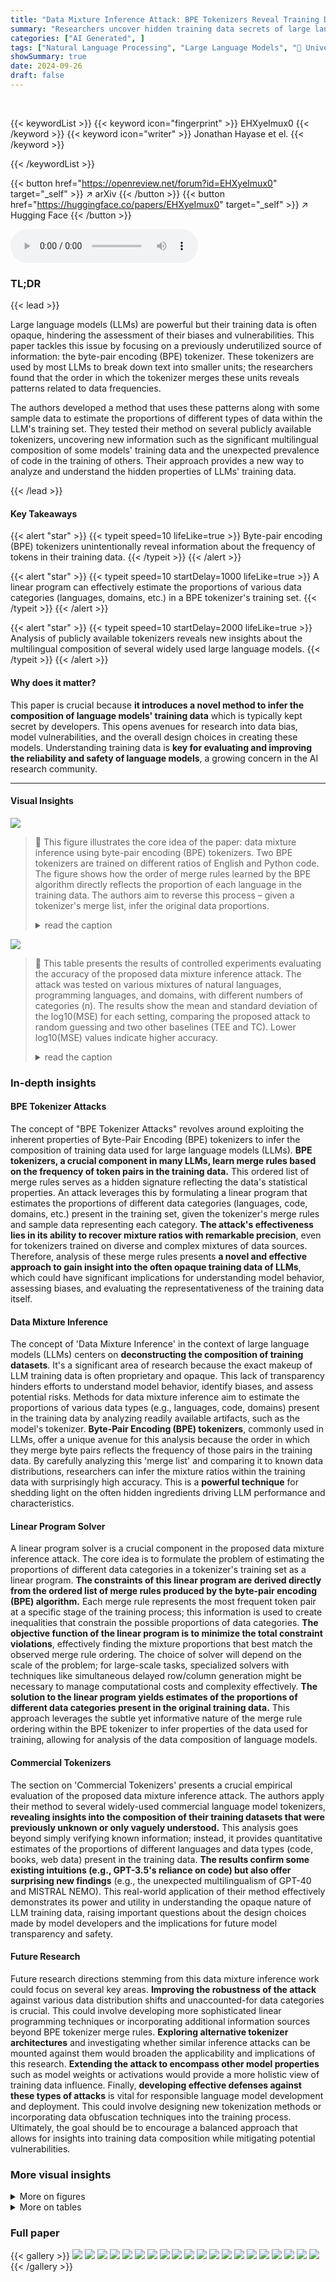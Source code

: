 ```yaml
---
title: "Data Mixture Inference Attack: BPE Tokenizers Reveal Training Data Compositions"
summary: "Researchers uncover hidden training data secrets of large language models by analyzing their byte-pair encoding tokenizers, revealing the proportions of different languages and domains."
categories: ["AI Generated", ]
tags: ["Natural Language Processing", "Large Language Models", "🏢 University of Washington",]
showSummary: true
date: 2024-09-26
draft: false
---
```


<br>

{{< keywordList >}}
{{< keyword icon="fingerprint" >}} EHXyeImux0 {{< /keyword >}}
{{< keyword icon="writer" >}} Jonathan Hayase et el. {{< /keyword >}}
 
{{< /keywordList >}}

{{< button href="https://openreview.net/forum?id=EHXyeImux0" target="_self" >}}
↗ arXiv
{{< /button >}}
{{< button href="https://huggingface.co/papers/EHXyeImux0" target="_self" >}}
↗ Hugging Face
{{< /button >}}



<audio controls>
    <source src="https://ai-paper-reviewer.com/EHXyeImux0/podcast.wav" type="audio/wav">
    Your browser does not support the audio element.
</audio>


### TL;DR


{{< lead >}}

Large language models (LLMs) are powerful but their training data is often opaque, hindering the assessment of their biases and vulnerabilities. This paper tackles this issue by focusing on a previously underutilized source of information: the byte-pair encoding (BPE) tokenizer.  These tokenizers are used by most LLMs to break down text into smaller units;  the researchers found that the order in which the tokenizer merges these units reveals patterns related to data frequencies. 

The authors developed a method that uses these patterns along with some sample data to estimate the proportions of different types of data within the LLM's training set.  They tested their method on several publicly available tokenizers, uncovering new information such as the significant multilingual composition of some models' training data and the unexpected prevalence of code in the training of others. Their approach provides a new way to analyze and understand the hidden properties of LLMs' training data.

{{< /lead >}}


#### Key Takeaways

{{< alert "star" >}}
{{< typeit speed=10 lifeLike=true >}} Byte-pair encoding (BPE) tokenizers unintentionally reveal information about the frequency of tokens in their training data. {{< /typeit >}}
{{< /alert >}}

{{< alert "star" >}}
{{< typeit speed=10 startDelay=1000 lifeLike=true >}} A linear program can effectively estimate the proportions of various data categories (languages, domains, etc.) in a BPE tokenizer's training set. {{< /typeit >}}
{{< /alert >}}

{{< alert "star" >}}
{{< typeit speed=10 startDelay=2000 lifeLike=true >}} Analysis of publicly available tokenizers reveals new insights about the multilingual composition of several widely used large language models. {{< /typeit >}}
{{< /alert >}}

#### Why does it matter?
This paper is crucial because **it introduces a novel method to infer the composition of language models' training data** which is typically kept secret by developers. This opens avenues for research into data bias, model vulnerabilities, and the overall design choices in creating these models.  Understanding training data is **key for evaluating and improving the reliability and safety of language models**, a growing concern in the AI research community.

------
#### Visual Insights



![](https://ai-paper-reviewer.com/EHXyeImux0/figures_1_1.jpg)

> 🔼 This figure illustrates the core idea of the paper: data mixture inference using byte-pair encoding (BPE) tokenizers.  Two BPE tokenizers are trained on different ratios of English and Python code. The figure shows how the order of merge rules learned by the BPE algorithm directly reflects the proportion of each language in the training data. The authors aim to reverse this process – given a tokenizer's merge list, infer the original data proportions.
> <details>
> <summary>read the caption</summary>
> Figure 1: Illustration of our problem statement on a simple example where two tokenizers are trained on different mixtures of English and Python data. During training, the BPE algorithm iteratively finds the pair of tokens with the highest frequency in the training data, adds it to the merge list, then applies it to the dataset before finding the next highest-frequency pair. To encode text at inference time, the learned merge rules are applied in order. The resulting order of merge rules is extremely sensitive to the proportion of different data categories present. Our goal is to solve for these proportions, a task which we call data mixture inference.
> </details>





![](https://ai-paper-reviewer.com/EHXyeImux0/tables_5_1.jpg)

> 🔼 This table presents the results of controlled experiments evaluating the accuracy of the proposed data mixture inference attack.  The attack was tested on various mixtures of natural languages, programming languages, and domains, with different numbers of categories (n). The results show the mean and standard deviation of the log10(MSE) for each setting, comparing the proposed attack to random guessing and two other baselines (TEE and TC). Lower log10(MSE) values indicate higher accuracy.
> <details>
> <summary>read the caption</summary>
> Table 1: Experimental results for controlled experiments. The settings we consider are mixtures of natural languages, mixtures of programming languages, and mixtures of domains. n denotes the number of categories in the mixture, which are drawn from 112 natural languages, 37 programming languages, or 5 domains. In each cell, we report the mean and standard deviation of log10(MSE) over 100 trials; note that a decrease by 1 corresponds to a 10× improvement in the MSE. In addition to a Random-guessing baseline, we implement two alternative approaches to the problem: TEE (Tokenizer Encoding Efficiency) uses the tokenizer's encoding efficiency on each data category, and TC (Token Classification) assigns each token in the vocabulary to a data category based on frequency.
> </details>





### In-depth insights


#### BPE Tokenizer Attacks
The concept of "BPE Tokenizer Attacks" revolves around exploiting the inherent properties of Byte-Pair Encoding (BPE) tokenizers to infer the composition of training data used for large language models (LLMs).  **BPE tokenizers, a crucial component in many LLMs, learn merge rules based on the frequency of token pairs in the training data.**  This ordered list of merge rules serves as a hidden signature reflecting the data's statistical properties.  An attack leverages this by formulating a linear program that estimates the proportions of different data categories (languages, code, domains, etc.) present in the training set, given the tokenizer's merge rules and sample data representing each category.  **The attack's effectiveness lies in its ability to recover mixture ratios with remarkable precision**, even for tokenizers trained on diverse and complex mixtures of data sources.  Therefore, analysis of these merge rules presents **a novel and effective approach to gain insight into the often opaque training data of LLMs**, which could have significant implications for understanding model behavior, assessing biases, and evaluating the representativeness of the training data itself.

#### Data Mixture Inference
The concept of 'Data Mixture Inference' in the context of large language models (LLMs) centers on **deconstructing the composition of training datasets**.  It's a significant area of research because the exact makeup of LLM training data is often proprietary and opaque.  This lack of transparency hinders efforts to understand model behavior, identify biases, and assess potential risks.  Methods for data mixture inference aim to estimate the proportions of various data types (e.g., languages, code, domains) present in the training data by analyzing readily available artifacts, such as the model's tokenizer.  **Byte-Pair Encoding (BPE) tokenizers**, commonly used in LLMs, offer a unique avenue for this analysis because the order in which they merge byte pairs reflects the frequency of those pairs in the training data.  By carefully analyzing this 'merge list' and comparing it to known data distributions, researchers can infer the mixture ratios within the training data with surprisingly high accuracy. This is a **powerful technique** for shedding light on the often hidden ingredients driving LLM performance and characteristics.

#### Linear Program Solver
A linear program solver is a crucial component in the proposed data mixture inference attack.  The core idea is to formulate the problem of estimating the proportions of different data categories in a tokenizer's training set as a linear program.  **The constraints of this linear program are derived directly from the ordered list of merge rules produced by the byte-pair encoding (BPE) algorithm.**  Each merge rule represents the most frequent token pair at a specific stage of the training process; this information is used to create inequalities that constrain the possible proportions of data categories.  **The objective function of the linear program is to minimize the total constraint violations**, effectively finding the mixture proportions that best match the observed merge rule ordering.  The choice of solver will depend on the scale of the problem; for large-scale tasks, specialized solvers with techniques like simultaneous delayed row/column generation might be necessary to manage computational costs and complexity effectively. **The solution to the linear program yields estimates of the proportions of different data categories present in the original training data.** This approach leverages the subtle yet informative nature of the merge rule ordering within the BPE tokenizer to infer properties of the data used for training, allowing for analysis of the data composition of language models.

#### Commercial Tokenizers
The section on 'Commercial Tokenizers' presents a crucial empirical evaluation of the proposed data mixture inference attack.  The authors apply their method to several widely-used commercial language model tokenizers, **revealing insights into the composition of their training datasets that were previously unknown or only vaguely understood.** This analysis goes beyond simply verifying known information; instead, it provides quantitative estimates of the proportions of different languages and data types (code, books, web data) present in the training data. **The results confirm some existing intuitions (e.g., GPT-3.5's reliance on code) but also offer surprising new findings** (e.g., the unexpected multilingualism of GPT-40 and MISTRAL NEMO). This real-world application of their method effectively demonstrates its power and utility in understanding the opaque nature of LLM training data, raising important questions about the design choices made by model developers and the implications for future model transparency and safety.

#### Future Research
Future research directions stemming from this data mixture inference work could focus on several key areas.  **Improving the robustness of the attack** against various data distribution shifts and unaccounted-for data categories is crucial. This could involve developing more sophisticated linear programming techniques or incorporating additional information sources beyond BPE tokenizer merge rules.  **Exploring alternative tokenizer architectures** and investigating whether similar inference attacks can be mounted against them would broaden the applicability and implications of this research.  **Extending the attack to encompass other model properties** such as model weights or activations would provide a more holistic view of training data influence.  Finally, **developing effective defenses against these types of attacks** is vital for responsible language model development and deployment. This could involve designing new tokenization methods or incorporating data obfuscation techniques into the training process.  Ultimately, the goal should be to encourage a balanced approach that allows for insights into training data composition while mitigating potential vulnerabilities.


### More visual insights

<details>
<summary>More on figures
</summary>


![](https://ai-paper-reviewer.com/EHXyeImux0/figures_1_2.jpg)

> 🔼 This figure shows the results of applying the data mixture inference attack on several commercial language models' tokenizers.  It displays the proportion of English, code, Latin/Cyrillic languages, and other languages in the training data for each tokenizer.  Key findings highlighted are the overwhelmingly English training data for GPT-2, the significant code data used in GPT-3.5, the increased multilingualism in GPT-40 and LLAMA 3, and the specific language focus of LLAMA (Latin/Cyrillic scripts).
> <details>
> <summary>read the caption</summary>
> Figure 2: Training data mixture predictions for several commercial tokenizers. Complete results over 112 languages and 5 domains are given in §C; categories are grouped here for readability. We confirm that GPT-2 was trained overwhelmingly on English (99%), while GPT-3.5 is the first model in the GPT series to train on substantial code data (63%). GPT-40 is much more multilingual than its predecessors, with 39% of its corpus being non-English text. LLAMA is also multilingual, but focuses on languages using Latin or Cyrillic scripts (note this category in the figure excludes English). LLAMA 3* results are only based on the last 27,744 merges (the first 100K are copied from GPT-3.5), which we observe was primarily for multilingual adaptation.
> </details>



![](https://ai-paper-reviewer.com/EHXyeImux0/figures_2_1.jpg)

> 🔼 This figure shows the training data mixture proportions predicted by the authors' method for several commercially available large language models (LLMs).  The models are categorized along the x-axis into English, Code, Languages with Latin or Cyrillic scripts, and Other Languages. The y-axis represents the proportion of the training data that fell into each category. The figure visually demonstrates the varying levels of multilingualism and code usage in the training data of different models.  For example, it highlights GPT-2's heavy reliance on English, GPT-3.5's significant code usage, and GPT-40's increased multilingualism compared to its predecessors.  The figure also shows that Llama focuses on languages using Latin or Cyrillic scripts.
> <details>
> <summary>read the caption</summary>
> Figure 2: Training data mixture predictions for several commercial tokenizers. Complete results over 112 languages and 5 domains are given in §C; categories are grouped here for readability. We confirm that GPT-2 was trained overwhelmingly on English (99%), while GPT-3.5 is the first model in the GPT series to train on substantial code data (63%). GPT-40 is much more multilingual than its predecessors, with 39% of its corpus being non-English text. LLAMA is also multilingual, but focuses on languages using Latin or Cyrillic scripts (note this category in the figure excludes English). LLAMA 3* results are only based on the last 27,744 merges (the first 100K are copied from GPT-3.5), which we observe was primarily for multilingual adaptation.
> </details>



![](https://ai-paper-reviewer.com/EHXyeImux0/figures_3_1.jpg)

> 🔼 This figure illustrates how the proposed data mixture inference attack works.  It shows a simplified example with two languages, English and Spanish.  The BPE tokenizer learns merge rules based on the frequency of token pairs in the training data.  The attack uses these ordered merge rules to create linear program constraints. Each constraint reflects the most frequent pair at each step. Solving the linear program estimates the proportion of each language in the original training data.
> <details>
> <summary>read the caption</summary>
> Figure 3: Illustration of our method on a simple example. We know that after applying in the first t – 1 merges to the training data, the tth merge must be the most common pair. More explicitly, this means that ai should give a vector in which the value corresponding to the true next merge is the maximum. Our attack collects these inequalities at every time step to construct the linear program.
> </details>



![](https://ai-paper-reviewer.com/EHXyeImux0/figures_9_1.jpg)

> 🔼 This figure shows the robustness of the data mixture inference attack when some languages are omitted from the training data. The x-axis represents the sum of probabilities of omitted languages, and the y-axis represents the mean squared error (MSE) of the prediction on the remaining languages.  The plot demonstrates that even when a significant portion of the languages are unknown, the attack's performance is still substantially better than random guessing.  This highlights the robustness of the method to handle cases where not all data categories are explicitly accounted for in the analysis.
> <details>
> <summary>read the caption</summary>
> Figure 4: Performance remains much better than random even with large amounts of unknown data.
> </details>



![](https://ai-paper-reviewer.com/EHXyeImux0/figures_16_1.jpg)

> 🔼 This figure shows the relationship between the proportion of a language in the training data and the encoding efficiency of that language by the resulting tokenizer.  The encoding efficiency is calculated as the ratio of bytes to tokens, normalized against a tokenizer trained solely on that language.  While higher proportions generally correlate with greater efficiency, the relationship isn't strong enough to accurately predict language proportions in the training data, unlike the approach presented in the paper. The figure highlights the superior accuracy of the proposed attack compared to a baseline approach that uses encoding efficiency.
> <details>
> <summary>read the caption</summary>
> Figure 5: Relationship between a language's proportion in training and the resulting tokenizer's encoding efficiency on that language, shown for mixtures of n = 10 languages. The encoding efficiency is defined as the byte-to-token ratio of a given tokenizer on a given language, normalized by that of a tokenizer trained only on that language. While more training data leads to better encoding efficiency, the correlation is not strong enough to recover a prediction nearly as precise as our attack. A baseline based on this relationship achieves log10 MSE of -2.22, compared to our attack's -7.66.
> </details>



![](https://ai-paper-reviewer.com/EHXyeImux0/figures_16_2.jpg)

> 🔼 This figure shows how the accuracy of the data mixture inference attack changes with the amount of data used for estimating pair frequencies.  The experiment was conducted using mixtures of 5 categories. As expected, increasing the amount of data per category leads to significantly more precise inferences (lower MSE).
> <details>
> <summary>read the caption</summary>
> Figure 6: Scaling the amount of data used for estimating pair frequencies (§B.4.1), for mixtures of n = 5 categories. Sampling more data per category produces more precise inferences.
> </details>



![](https://ai-paper-reviewer.com/EHXyeImux0/figures_16_3.jpg)

> 🔼 This figure shows how the accuracy of the data mixture inference attack changes depending on the number of merges (T) considered from the tokenizer's merge list. The results are shown for different numbers of categories (n) in the mixture. As expected, increasing the number of merges considered improves the accuracy of the attack, particularly when there are more categories in the mixture.
> <details>
> <summary>read the caption</summary>
> Figure 7: Scaling the top T merges used in the merge list (§B.4.2). For mixtures of more categories (larger n), considering more merges (larger T) becomes more useful.
> </details>



![](https://ai-paper-reviewer.com/EHXyeImux0/figures_17_1.jpg)

> 🔼 This figure shows how the accuracy of the data mixture inference attack changes with the amount of data used for estimating pair frequencies, when using mixtures of 5 categories. As expected, increasing the amount of data per category improves the accuracy of the attack, as shown by the decrease in Mean Squared Error (MSE).
> <details>
> <summary>read the caption</summary>
> Figure 6: Scaling the amount of data used for estimating pair frequencies (§B.4.1), for mixtures of n = 5 categories. Sampling more data per category produces more precise inferences.
> </details>



![](https://ai-paper-reviewer.com/EHXyeImux0/figures_17_2.jpg)

> 🔼 This figure shows how the accuracy of the data mixture inference attack changes with the amount of data used for estimating pair frequencies.  The experiment uses mixtures of 5 categories.  As expected, using more data leads to more accurate results, indicated by lower MSE values.
> <details>
> <summary>read the caption</summary>
> Figure 6: Scaling the amount of data used for estimating pair frequencies (§B.4.1), for mixtures of n = 5 categories. Sampling more data per category produces more precise inferences.
> </details>



</details>




<details>
<summary>More on tables
</summary>


![](https://ai-paper-reviewer.com/EHXyeImux0/tables_19_1.jpg)
> 🔼 This table presents the results of controlled experiments conducted to evaluate the accuracy of the proposed data mixture inference attack. Experiments were performed on mixtures of natural languages, programming languages, and domains with varying numbers of categories (n).  The table shows the mean and standard deviation of the log10(Mean Squared Error, MSE) for the attack, compared to two baselines (TEE and TC) and random guessing.  Lower MSE values indicate higher accuracy.
> <details>
> <summary>read the caption</summary>
> Table 1: Experimental results for controlled experiments. The settings we consider are mixtures of natural languages, mixtures of programming languages, and mixtures of domains. n denotes the number of categories in the mixture, which are drawn from 112 natural languages, 37 programming languages, or 5 domains. In each cell, we report the mean and standard deviation of log10(MSE) over 100 trials; note that a decrease by 1 corresponds to a 10× improvement in the MSE. In addition to a Random-guessing baseline, we implement two alternative approaches to the problem: TEE (Tokenizer Encoding Efficiency) uses the tokenizer's encoding efficiency on each data category, and TC (Token Classification) assigns each token in the vocabulary to a data category based on frequency.
> </details>

![](https://ai-paper-reviewer.com/EHXyeImux0/tables_20_1.jpg)
> 🔼 This table presents the results of controlled experiments evaluating the accuracy of the proposed data mixture inference attack.  Experiments were conducted on various mixtures of natural languages, programming languages, and domains, with varying numbers of categories (n). The table shows the mean and standard deviation of the log10(mean squared error, MSE) for different methods (the proposed approach and two baselines).  Lower MSE indicates higher accuracy.
> <details>
> <summary>read the caption</summary>
> Table 1: Experimental results for controlled experiments. The settings we consider are mixtures of natural languages, mixtures of programming languages, and mixtures of domains. n denotes the number of categories in the mixture, which are drawn from 112 natural languages, 37 programming languages, or 5 domains. In each cell, we report the mean and standard deviation of log10(MSE) over 100 trials; note that a decrease by 1 corresponds to a 10× improvement in the MSE. In addition to a Random-guessing baseline, we implement two alternative approaches to the problem: TEE (Tokenizer Encoding Efficiency) uses the tokenizer's encoding efficiency on each data category, and TC (Token Classification) assigns each token in the vocabulary to a data category based on frequency.
> </details>

![](https://ai-paper-reviewer.com/EHXyeImux0/tables_21_1.jpg)
> 🔼 This table presents the detailed breakdown of the proportion of different categories (111 languages, web, books, academic, Wikipedia, and code) in the training data of various commercial language models' tokenizers, as inferred by the proposed data mixture inference attack.  The results for each tokenizer are given in separate columns.
> <details>
> <summary>read the caption</summary>
> Table 4: Our full set of inferences for commercial tokenizers over 116 categories (111 languages, 4 English domains, and code). The four English domains are web, books, academic, and Wikipedia.
> </details>

![](https://ai-paper-reviewer.com/EHXyeImux0/tables_22_1.jpg)
> 🔼 This table presents the detailed breakdown of the training data composition for several commercial language model tokenizers.  It shows the proportions of 111 different languages, and four English domains (web, books, academic, Wikipedia), and code in the training data of each tokenizer. The tokenizers analyzed include those from the GPT, LLAMA, MISTRAL, and other model families.
> <details>
> <summary>read the caption</summary>
> Table 4: Our full set of inferences for commercial tokenizers over 116 categories (111 languages, 4 English domains, and code). The four English domains are web, books, academic, and Wikipedia.
> </details>

![](https://ai-paper-reviewer.com/EHXyeImux0/tables_23_1.jpg)
> 🔼 The table presents the results of controlled experiments evaluating the accuracy of the proposed data mixture inference attack on various mixtures of natural languages, programming languages, and domains.  It compares the performance of the attack (Ours) against baselines (Random, TEE, TC) across different numbers of categories (n). The performance metric is the mean and standard deviation of the log10(Mean Squared Error), indicating the precision of the attack in recovering the mixture ratios.
> <details>
> <summary>read the caption</summary>
> Table 1: Experimental results for controlled experiments. The settings we consider are mixtures of natural languages, mixtures of programming languages, and mixtures of domains. n denotes the number of categories in the mixture, which are drawn from 112 natural languages, 37 programming languages, or 5 domains. In each cell, we report the mean and standard deviation of log10(MSE) over 100 trials; note that a decrease by 1 corresponds to a 10× improvement in the MSE. In addition to a Random-guessing baseline, we implement two alternative approaches to the problem: TEE (Tokenizer Encoding Efficiency) uses the tokenizer's encoding efficiency on each data category, and TC (Token Classification) assigns each token in the vocabulary to a data category based on frequency.
> </details>

![](https://ai-paper-reviewer.com/EHXyeImux0/tables_23_2.jpg)
> 🔼 This table presents the results of controlled experiments evaluating the accuracy of the proposed data mixture inference attack.  Experiments were conducted on mixtures of natural languages, programming languages, and domains, with varying numbers of categories (n).  The table shows the mean and standard deviation of the log10(mean squared error, MSE) for three methods: the proposed attack, Tokenizer Encoding Efficiency (TEE), and Token Classification (TC), in comparison to a random baseline.  Lower MSE values indicate better performance.
> <details>
> <summary>read the caption</summary>
> Table 1: Experimental results for controlled experiments. The settings we consider are mixtures of natural languages, mixtures of programming languages, and mixtures of domains. n denotes the number of categories in the mixture, which are drawn from 112 natural languages, 37 programming languages, or 5 domains. In each cell, we report the mean and standard deviation of log10(MSE) over 100 trials; note that a decrease by 1 corresponds to a 10× improvement in the MSE. In addition to a Random-guessing baseline, we implement two alternative approaches to the problem: TEE (Tokenizer Encoding Efficiency) uses the tokenizer's encoding efficiency on each data category, and TC (Token Classification) assigns each token in the vocabulary to a data category based on frequency.
> </details>

![](https://ai-paper-reviewer.com/EHXyeImux0/tables_23_3.jpg)
> 🔼 This table presents the results of controlled experiments evaluating the accuracy of the proposed data mixture inference attack on tokenizers trained on known mixtures of natural languages, programming languages, and domains.  It shows the mean and standard deviation of the log10(Mean Squared Error) for different numbers of categories (n) in the mixture, comparing the attack's performance against random guessing and two other baseline methods (TEE and TC). Lower log10(MSE) values indicate better accuracy.
> <details>
> <summary>read the caption</summary>
> Table 1: Experimental results for controlled experiments. The settings we consider are mixtures of natural languages, mixtures of programming languages, and mixtures of domains. n denotes the number of categories in the mixture, which are drawn from 112 natural languages, 37 programming languages, or 5 domains. In each cell, we report the mean and standard deviation of log10(MSE) over 100 trials; note that a decrease by 1 corresponds to a 10× improvement in the MSE. In addition to a Random-guessing baseline, we implement two alternative approaches to the problem: TEE (Tokenizer Encoding Efficiency) uses the tokenizer's encoding efficiency on each data category, and TC (Token Classification) assigns each token in the vocabulary to a data category based on frequency.
> </details>

</details>




### Full paper

{{< gallery >}}
<img src="https://ai-paper-reviewer.com/EHXyeImux0/1.png" class="grid-w50 md:grid-w33 xl:grid-w25" />
<img src="https://ai-paper-reviewer.com/EHXyeImux0/2.png" class="grid-w50 md:grid-w33 xl:grid-w25" />
<img src="https://ai-paper-reviewer.com/EHXyeImux0/3.png" class="grid-w50 md:grid-w33 xl:grid-w25" />
<img src="https://ai-paper-reviewer.com/EHXyeImux0/4.png" class="grid-w50 md:grid-w33 xl:grid-w25" />
<img src="https://ai-paper-reviewer.com/EHXyeImux0/5.png" class="grid-w50 md:grid-w33 xl:grid-w25" />
<img src="https://ai-paper-reviewer.com/EHXyeImux0/6.png" class="grid-w50 md:grid-w33 xl:grid-w25" />
<img src="https://ai-paper-reviewer.com/EHXyeImux0/7.png" class="grid-w50 md:grid-w33 xl:grid-w25" />
<img src="https://ai-paper-reviewer.com/EHXyeImux0/8.png" class="grid-w50 md:grid-w33 xl:grid-w25" />
<img src="https://ai-paper-reviewer.com/EHXyeImux0/9.png" class="grid-w50 md:grid-w33 xl:grid-w25" />
<img src="https://ai-paper-reviewer.com/EHXyeImux0/10.png" class="grid-w50 md:grid-w33 xl:grid-w25" />
<img src="https://ai-paper-reviewer.com/EHXyeImux0/11.png" class="grid-w50 md:grid-w33 xl:grid-w25" />
<img src="https://ai-paper-reviewer.com/EHXyeImux0/12.png" class="grid-w50 md:grid-w33 xl:grid-w25" />
<img src="https://ai-paper-reviewer.com/EHXyeImux0/13.png" class="grid-w50 md:grid-w33 xl:grid-w25" />
<img src="https://ai-paper-reviewer.com/EHXyeImux0/14.png" class="grid-w50 md:grid-w33 xl:grid-w25" />
<img src="https://ai-paper-reviewer.com/EHXyeImux0/15.png" class="grid-w50 md:grid-w33 xl:grid-w25" />
<img src="https://ai-paper-reviewer.com/EHXyeImux0/16.png" class="grid-w50 md:grid-w33 xl:grid-w25" />
<img src="https://ai-paper-reviewer.com/EHXyeImux0/17.png" class="grid-w50 md:grid-w33 xl:grid-w25" />
<img src="https://ai-paper-reviewer.com/EHXyeImux0/18.png" class="grid-w50 md:grid-w33 xl:grid-w25" />
<img src="https://ai-paper-reviewer.com/EHXyeImux0/19.png" class="grid-w50 md:grid-w33 xl:grid-w25" />
<img src="https://ai-paper-reviewer.com/EHXyeImux0/20.png" class="grid-w50 md:grid-w33 xl:grid-w25" />
{{< /gallery >}}